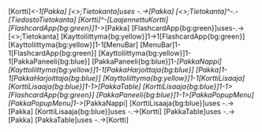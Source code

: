 [Kortti]*<-1[Pakka]
[<<Interface>>;Tietokanta]uses -.->[Pakka]
[<<Interface>>;Tietokanta]^-.-[TiedostoTietokanta]
[Kortti]^-[LaajennettuKortti]
[FlashcardApp{bg:green}]1-*>[Pakka]
[FlashcardApp{bg:green}]uses-.->[<<Interface>>;Tietokanta]
[Kayttoliittyma{bg:yellow}]1->1[FlashcardApp{bg:green}]
[Kayttoliittyma{bg:yellow}]1-1[MenuBar]
[MenuBar]1-1[FlashcardApp{bg:green}]
[Kayttoliittyma{bg:yellow}]1-1[PakkaPaneeli{bg:blue}]
[PakkaPaneeli{bg:blue}]1-*[PakkaNappi]
[Kayttoliittyma{bg:yellow}]1-1[PakkaHarjoittaja{bg:blue}]
[Pakka]1-1[PakkaHarjoittaja{bg:blue}]
[Kayttoliittyma{bg:yellow}]1-1[KorttiLisaaja]
[KorttiLisaaja{bg:blue}]1-1>[PakkaTable]
[KorttiLisaaja{bg:blue}]1-1>[FlashcardApp{bg:green}]
[PakkaPaneeli{bg:blue}]1-1>[PakkaPopupMenu]
[PakkaPopupMenu]1-*>[PakkaNappi]
[KorttiLisaaja{bg:blue}]uses -.->[Pakka]
[KorttiLisaaja{bg:blue}]uses -.->[Kortti]
[PakkaTable]uses -.->[Pakka]
[PakkaTable]uses -.->[Kortti]